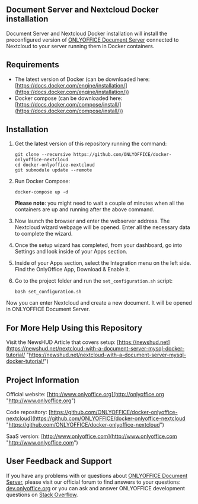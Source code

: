 ## Document Server and Nextcloud Docker installation

Document Server and Nextcloud Docker installation will install the preconfigured version of [ONLYOFFICE Document Server][2] connected to Nextcloud to your server running them in Docker containers.

## Requirements

* The latest version of Docker (can be downloaded here: [https://docs.docker.com/engine/installation/](https://docs.docker.com/engine/installation/))
* Docker compose (can be downloaded here: [https://docs.docker.com/compose/install/](https://docs.docker.com/compose/install/))

## Installation

1. Get the latest version of this repository running the command:

    ```
    git clone --recursive https://github.com/ONLYOFFICE/docker-onlyoffice-nextcloud
    cd docker-onlyoffice-nextcloud
    git submodule update --remote
    ```

2. Run Docker Compose:

    ```
    docker-compose up -d
    ```

    **Please note**: you might need to wait a couple of minutes when all the containers are up and running after the above command.

3. Now launch the browser and enter the webserver address. The Nextcloud wizard webpage will be opened. Enter all the necessary data to complete the wizard.

4. Once the setup wizard has completed, from your dashboard, go into Settings and look inside of your Apps section. 

5. Inside of your Apps section, select the Integration menu on the left side. Find the OnlyOffice App, Download & Enable it.

4. Go to the project folder and run the `set_configuration.sh` script:

    ```
    bash set_configuration.sh
    ```

Now you can enter Nextcloud and create a new document. It will be opened in ONLYOFFICE Document Server.

## For More Help Using this Repository

Visit the NewsHUD Article that covers setup: [https://newshud.net](https://newshud.net/nextcloud-with-a-document-server-mysql-docker-tutorial/ "https://newshud.net/nextcloud-with-a-document-server-mysql-docker-tutorial/")

## Project Information

Official website: [http://www.onlyoffice.org](http://onlyoffice.org "http://www.onlyoffice.org")

Code repository: [https://github.com/ONLYOFFICE/docker-onlyoffice-nextcloud](https://github.com/ONLYOFFICE/docker-onlyoffice-nextcloud "https://github.com/ONLYOFFICE/docker-onlyoffice-nextcloud")

SaaS version: [http://www.onlyoffice.com](http://www.onlyoffice.com "http://www.onlyoffice.com")

## User Feedback and Support

If you have any problems with or questions about [ONLYOFFICE Document Server][2], please visit our official forum to find answers to your questions: [dev.onlyoffice.org][1] or you can ask and answer ONLYOFFICE development questions on [Stack Overflow][3].

  [1]: http://dev.onlyoffice.org
  [2]: https://github.com/ONLYOFFICE/DocumentServer
  [3]: http://stackoverflow.com/questions/tagged/onlyoffice

